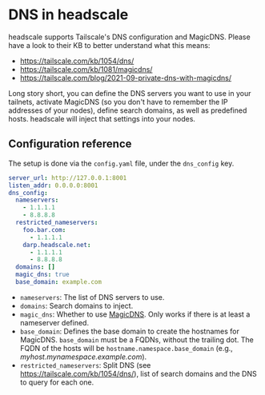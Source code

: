 # DNS in headscale

headscale supports Tailscale's DNS configuration and MagicDNS. Please have a look to their KB to better understand what this means:

- https://tailscale.com/kb/1054/dns/
- https://tailscale.com/kb/1081/magicdns/
- https://tailscale.com/blog/2021-09-private-dns-with-magicdns/

Long story short, you can define the DNS servers you want to use in your tailnets, activate MagicDNS (so you don't have to remember the IP addresses of your nodes), define search domains, as well as predefined hosts. headscale will inject that settings into your nodes.

## Configuration reference

The setup is done via the `config.yaml` file, under the `dns_config` key.

```yaml
server_url: http://127.0.0.1:8001
listen_addr: 0.0.0.0:8001
dns_config:
  nameservers:
    - 1.1.1.1
    - 8.8.8.8
  restricted_nameservers:
    foo.bar.com:
      - 1.1.1.1
    darp.headscale.net:
      - 1.1.1.1
      - 8.8.8.8
  domains: []
  magic_dns: true
  base_domain: example.com
```

- `nameservers`: The list of DNS servers to use.
- `domains`: Search domains to inject.
- `magic_dns`: Whether to use [MagicDNS](https://tailscale.com/kb/1081/magicdns/). Only works if there is at least a nameserver defined.
- `base_domain`: Defines the base domain to create the hostnames for MagicDNS. `base_domain` must be a FQDNs, without the trailing dot. The FQDN of the hosts will be `hostname.namespace.base_domain` (e.g., _myhost.mynamespace.example.com_).
- `restricted_nameservers`: Split DNS (see https://tailscale.com/kb/1054/dns/), list of search domains and the DNS to query for each one.
